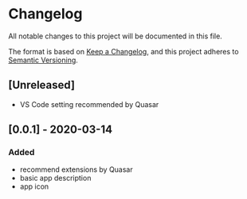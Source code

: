 # Changelog
All notable changes to this project will be documented in this file.

The format is based on [Keep a Changelog](https://keepachangelog.com/en/1.0.0/),
and this project adheres to [Semantic Versioning](https://semver.org/spec/v2.0.0.html).


## [Unreleased]

- VS Code setting recommended by Quasar


## [0.0.1] - 2020-03-14
### Added
- recommend extensions by Quasar
- basic app description
- app icon